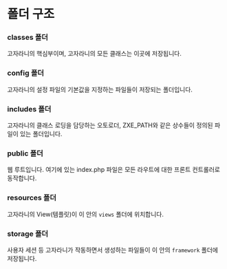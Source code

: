 # 폴더 구조
### classes 폴더
고자라니의 핵심부이며, 고자라니의 모든 클래스는 이곳에 저장됩니다.
### config 폴더
고자라니의 설정 파일의 기본값을 지정하는 파일들이 저장되는 폴더입니다.
### includes 폴더
고자라니의 클래스 로딩을 담당하는 오토로더, ZXE_PATH와 같은 상수들이 정의된 파일이 있는 폴더입니다.
### public 폴더
웹 루트입니다. 여기에 있는 index.php 파일은 모든 라우트에 대한 프론트 컨트롤러로 동작합니다.
### resources 폴더
고자라니의 View(템플릿)이 이 안의 `views` 폴더에 위치합니다.
### storage 폴더
사용자 세션 등 고자라니가 작동하면서 생성하는 파일들이 이 안의 `framework` 폴더에 저장됩니다.
